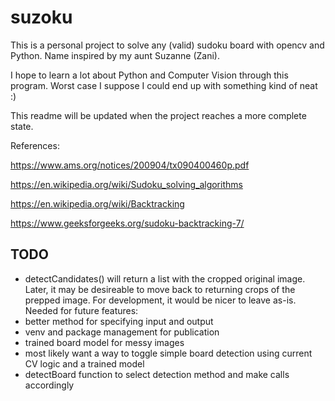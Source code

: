# suzoku
This is a personal project to solve any (valid) sudoku board with opencv and Python. Name inspired by my aunt Suzanne (Zani).

I hope to learn a lot about Python and Computer Vision through this program. Worst case I suppose I could end up with something kind of neat :)

This readme will be updated when the project reaches a more complete state.

References:

https://www.ams.org/notices/200904/tx090400460p.pdf

https://en.wikipedia.org/wiki/Sudoku_solving_algorithms

https://en.wikipedia.org/wiki/Backtracking

https://www.geeksforgeeks.org/sudoku-backtracking-7/

## TODO
 - detectCandidates() will return a list with the cropped original image. Later, it may be desireable to move back to returning crops of the prepped image. For development, it would be nicer to leave as-is.
 Needed for future features:
- better method for specifying input and output
- venv and package management for publication
- trained board model for messy images
- most likely want a way to toggle simple board detection using current CV logic and a trained model
- detectBoard function to select detection method and make calls accordingly

